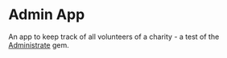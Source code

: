 # Admin App

An app to keep track of all volunteers of a charity - a test of the [Administrate](https://github.com/thoughtbot/administrate) gem.
